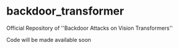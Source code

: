 # backdoor_transformer
Official Repository of ''Backdoor Attacks on Vision Transformers''

Code will be made available soon
